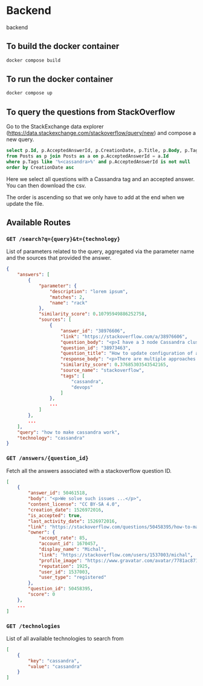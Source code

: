 # Backend

backend

## To build the docker container

```bash
docker compose build
```

## To run the docker container

```bash
docker compose up
```

## To query the questions from StackOverflow

Go to the StackExchange data explorer (https://data.stackexchange.com/stackoverflow/query/new) and compose a new query.

```sql
select p.Id, p.AcceptedAnswerId, p.CreationDate, p.Title, p.Body, p.Tags, a.Body as 'Answer Body'
from Posts as p join Posts as a on p.AcceptedAnswerId = a.Id
where p.Tags like '%<cassandra>%' and p.AcceptedAnswerId is not null
order by CreationDate asc
```

Here we select all questions with a Cassandra tag and an accepted answer.
You can then download the csv.

The order is ascending so that we only have to add at the end when we update the file.

## Available Routes

### `GET /search?q={query}&t={technology}`
List of parameters related to the query, aggregated via the parameter name and the sources that provided the answer.
```json
{
    "answers": [
        {
            "parameter": {
                "description": "lorem ipsum",
                "matches": 2,
                "name": "rack"
            },
            "similarity_score": 0.10795949886252758,
            "sources": [
                {
                    "answer_id": "38976606",
                    "link": "https://stackoverflow.com/a/38976606",
                    "question_body": "<p>I have a 3 node Cassandra cluster...</p>",
                    "question_id": "38973463",
                    "question_title": "How to update configuration of a Cassandra cluster",
                    "response_body": "<p>There are multiple approaches...</p>",
                    "similarity_score": 0.37685303543542165,
                    "source_name": "stackoverflow",
                    "tags": [
                        "cassandra",
                        "devops"
                    ]
                },
                ...
            ]
        },
        ...
    ],
    "query": "how to make cassandra work",
    "technology": "cassandra"
}
```

### `GET /answers/{question_id}`
Fetch all the answers associated with a stackoverflow question ID.
```json
[
    {
        "answer_id": 50461518,
        "body": "<p>We solve such issues ...</p>",
        "content_license": "CC BY-SA 4.0",
        "creation_date": 1526972016,
        "is_accepted": true,
        "last_activity_date": 1526972016,
        "link": "https://stackoverflow.com/questions/50458395/how-to-make-1-million-inserts-in-cassandra/50461518#50461518",
        "owner": {
            "accept_rate": 85,
            "account_id": 1670457,
            "display_name": "Michal",
            "link": "https://stackoverflow.com/users/1537003/michal",
            "profile_image": "https://www.gravatar.com/avatar/7781ac8717f1e343e651a91d9183eb4a?s=256&d=identicon&r=PG",
            "reputation": 1925,
            "user_id": 1537003,
            "user_type": "registered"
        },
        "question_id": 50458395,
        "score": 0
    },
    ...
]
```

### `GET /technologies`
List of all available technologies to search from
```json
[
    {
        "key": "cassandra",
        "value": "cassandra"
    }
]
```

